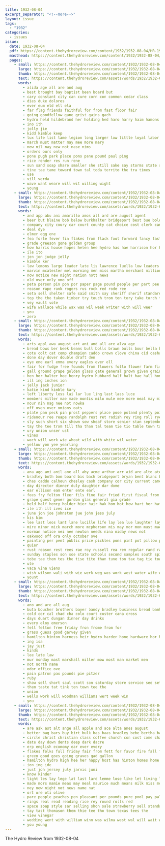 ```yaml
---
title: 1932-08-04
excerpt_separator: "<!--more-->"
layout: issue
tags:
  - "1932"
categories:
  - issues
issue:
  date: 1932-08-04
  pdf: https://content.thehydroreview.com/content/1932/1932-08-04/HR-1932-08-04.pdf
  masthead: https://content.thehydroreview.com/content/1932/1932-08-04/masthead/HR-1932-08-04.jpg
  pages:
    - small: https://content.thehydroreview.com/content/1932/1932-08-04/small/HR-1932-08-04-01.jpg
      large: https://content.thehydroreview.com/content/1932/1932-08-04/large/HR-1932-08-04-01.jpg
      thumb: https://content.thehydroreview.com/content/1932/1932-08-04/thumbnails/HR-1932-08-04-01.jpg
      text: https://content.thehydroreview.com/assets/words/1932/1932-08-04/HR-1932-08-04-01.txt
      words:
        - alida age all are and aug
        - best brought bay baptist been board but
        - cary constant city can cure corn con common cedar class
        - dies duke dolores
        - ever eum eld ell ela
        - far flag friends faithful for from fast floor fair
        - going goodfellow gane grist gains gach
        - hydro held hildebrand her holding hed haro harry haim hamons
        - ino ith
        - jolly jie
        - kidd kimble keep
        - lux life list lame legion long larger low little loyal labor lor large leonard lay
        - march must matter may mee more mary
        - now nil nay new not nase nims
        - orders ours only
        - pone pugh park place pons pane pound paul ping
        - rice render res run rene
        - sun sand soap share smaller she still sake say storms state strong second shaw sot sheaf sorrows sin sad
        - tine tae tame toward town tal toda territo the tra times
        - use
        - vill verda
        - wave want weare will wit willing wight
        - young
    - small: https://content.thehydroreview.com/content/1932/1932-08-04/small/HR-1932-08-04-02.jpg
      large: https://content.thehydroreview.com/content/1932/1932-08-04/large/HR-1932-08-04-02.jpg
      thumb: https://content.thehydroreview.com/content/1932/1932-08-04/thumbnails/HR-1932-08-04-02.jpg
      text: https://content.thehydroreview.com/assets/words/1932/1932-08-04/HR-1932-08-04-02.txt
      words:
        - and app abu ani amarillo amos all ard are august agent
        - beer but blaine bob below burkhalter bridgeport best bue bold been
        - company city coury car court county cat choice cost clerk camp coffee ceo crown cetera cea caddo courage childre change come copp
        - deal dye
        - elmer egg ene
        - fea forte fever fin flakes from flack foot forward fancy fast file for
        - grade greeson gone golden group
        - how harris house hopes helen hee hydro has hae harrison hor her herb henry had home hike herndon
        - ile ito
        - jen jon judge jelly
        - kimble ker
        - law lemons large leader late lis lawrence luella low leaders lowell leavenworth little lowing let last
        - marvin mcalester mel morning men miss martha merchant million
        - now notice new night nation nott news
        - old over only ono off
        - peta person pin pon por paper page pound people per part pee pool profit pan
        - reason rape rank rogers rus rock red rode ree
        - seta sell shelter safe said smith say sheriff sherif standard sabet sunny strange seo sheaf soon sinclair stovall small suppe sunday stores saturday span sae she sleep scarth self store sister size
        - top the tho taken timber try touch trom ton tory take torch then
        - vey vault vote
        - wife wallace while wax was wil week writer with will weer
        - you
        - zero
    - small: https://content.thehydroreview.com/content/1932/1932-08-04/small/HR-1932-08-04-03.jpg
      large: https://content.thehydroreview.com/content/1932/1932-08-04/large/HR-1932-08-04-03.jpg
      thumb: https://content.thehydroreview.com/content/1932/1932-08-04/thumbnails/HR-1932-08-04-03.jpg
      text: https://content.thehydroreview.com/assets/words/1932/1932-08-04/HR-1932-08-04-03.txt
      words:
        - arts appl awa august art ani and all are alva age
        - bread bows ber beek beans bull bolls brawn bulls bour bella beets butcher boucher bene beck broom boys bare but best belle barley boy black bill bushe bese brood breed
        - cote colt cat comp champion caddo crown clove china cid cashaw champ clas card cach cattle crail cotton cece cane corn county cake clover chet
        - done day dover double draft den
        - eye ene earl emma every eagles ever ell
        - fair for fudge free founds from flowers follo flower farm first full fruits fruit friday fale fagg
        - gall ground grape golden glass gate general grown given grain
        - hen hor halter hee henry hydro hubbard half halt hae hall home hands helfer hand helen hull hard hou heads horse harm head hatfield
        - ill ing inches ion
        - jelly jack junior
        - katie kind kimble kary
        - left liberty less lai lar lue ling last lass luce
        - members miller mae made montis milo mule mee more meal may millet male mango mules must mise
        - nour nin nag nee not nowka
        - off oven over onions oats
        - plate pan peck pin prost peppers place pose poland plenty points pears pees pad peele pant part pickles pop pam petion pai president peek
        - ridenour ree reape randolph rest ret radish rey ring roll rye rani
        - sly such short six shown sow sheaf store senior stan september state staples score soles sho sank shade sack sears saa show seed sam staple second sweet soe seeds sudan selis stalls septer sic sua
        - tay the tee trom till tha than tal team tie tio table town taylor toe top tes ted too thi
        - ury union unser ust
        - vines
        - wach will work wie wheat wild with white wil water
        - yellow yon yee yearling
    - small: https://content.thehydroreview.com/content/1932/1932-08-04/small/HR-1932-08-04-04.jpg
      large: https://content.thehydroreview.com/content/1932/1932-08-04/large/HR-1932-08-04-04.jpg
      thumb: https://content.thehydroreview.com/content/1932/1932-08-04/thumbnails/HR-1932-08-04-04.jpg
      text: https://content.thehydroreview.com/assets/words/1932/1932-08-04/HR-1932-08-04-04.txt
      words:
        - ana ago ami anil ane all aby acme arthur arr aid are alto ates ani and ale art andis ares
        - bradley both bon board bis bach bridgeport bryan bent blanc bank balance basta bondi burkhalter better buy bea but best birk been
        - chas caddo calhoun chesley cash company cor city current came cake cater coffee case conte clerk clinton cross comer crayon county
        - day director dinner duly daughter dar dome
        - ear ellison eam enter ente earl
        - fees fry felton fleer fils fine fair fried first fiscal from fuente flowers friends fee fruit farm fund for
        - grape guest gener gordon glas general gia grade
        - held half henry holder hier hair hak hom hot how hart her hatfield hon heh hydro has home hee hilt hay
        - ile ith ill ives ice
        - june jon joe johnston jue john jess july
        - kis kim
        - lee last leos lant lane lucille life lay lea lue laughter layer lata lev lit lawson les
        - mire minor mick march more mcpherson mis may mor mon must mae mees mound mill monday marvin
        - norman notice nei nee newton needs nina niday news not
        - oakwood off ora only october ove
        - painting per pent public price pickles pons pint pot pillow pedi pam paintin process prior person prine peaches peer pace past poe present piece
        - quier
        - rust reason rest rees rae roy russell rea rem regular rand rach res rol
        - sunday staples son soe state schools second samples south spies shown shea supp sil saturday sunda subject sion supper serio sik salt simpson seal smith seas stange sean special see september spate still school said
        - tobe tae them tes the tise tite than tune ton tax tag tie town tale
        - ute
        - vaca vina viens
        - wish wilson wali with wie werk weg was work west water wife will wee
        - yount
    - small: https://content.thehydroreview.com/content/1932/1932-08-04/small/HR-1932-08-04-05.jpg
      large: https://content.thehydroreview.com/content/1932/1932-08-04/large/HR-1932-08-04-05.jpg
      thumb: https://content.thehydroreview.com/content/1932/1932-08-04/thumbnails/HR-1932-08-04-05.jpg
      text: https://content.thehydroreview.com/assets/words/1932/1932-08-04/HR-1932-08-04-05.txt
      words:
        - ano and are all aug
        - buta boucher brothers bayer bandy bradley business bread bank
        - cold cor cal chad cha colo court custer cana cross
        - days duart dungan dinner day drinks
        - every eloy emerson
        - fell felton free friday fron frome from for
        - grass guess good garvey given
        - hamilton hinton harness heir hydro harder hone hardware hor heart hart henke holter
        - ing isa
        - jay just
        - kinds
        - lee late law
        - mur monday mast marshall miller mow most man market men
        - not north name
        - odor office ove
        - pain patron pax pounds pie pitzer
        - ruby
        - shaw sell short saul scott son saturday store service see set shoe sutton sales smith style sells swing
        - them taste tat tink ten town tee the
        - union
        - wells work will woodman williams wert week win
        - you
    - small: https://content.thehydroreview.com/content/1932/1932-08-04/small/HR-1932-08-04-06.jpg
      large: https://content.thehydroreview.com/content/1932/1932-08-04/large/HR-1932-08-04-06.jpg
      thumb: https://content.thehydroreview.com/content/1932/1932-08-04/thumbnails/HR-1932-08-04-06.jpg
      text: https://content.thehydroreview.com/assets/words/1932/1932-08-04/HR-1932-08-04-06.txt
      words:
        - are ask ast alt ange all apple and ace alta anes august
        - better bag bars buy birt bulk bas baas bradley bebe bertha baptist business back big britt bandy box bacon broom but bring bros ben brown beans boas best bee
        - circle christ christian class coffee church con cost come chas company city cream care can cant conteh carry candi corn
        - date day down dents deep dark dacre
        - erp english economy ear ever every
        - flakes folks full friday fair from fett for favor fire fall first friends few free frost fellow
        - green good goes going graves gad gallon
        - hamilton hydro high hee her happy host has hinton homes home hills harold happ hutton
        - ion ing ide
        - just joh jersey july jarvis juni
        - know kinder
        - light les lay lege lat last lard lemme lose like let living large less lower lead lucky leas
        - made mors mamie meas may meal maurice much means milk miss money mand many merchant mason moore mariage miller
        - ney new night not news name nat
        - ort ore oti olive
        - pare people peaches pen pleasant per pounds pure pool pay palm paper pho pastor pink pere pail peal pears
        - rings real read reading rice rey round rolls red
        - space soap style sar selling shon sale strawberry sell standard sun study sie spring show smaller stout saving school salmon smith sunday stock store salt super sal sen said san sugar sane service seed saturday
        - tay tast thomason them thie tee tho town texas tees the
        - view vinegar
        - wedding went with william winn was wilma west wal will wait well wallace
        - you young
---
```


The Hydro Review from 1932-08-04

<!--more-->


